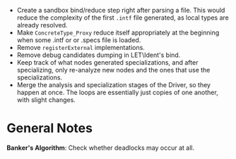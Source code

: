 - Create a sandbox bind/reduce step right after parsing a file. This would reduce the complexity of the first `.intf` file generated, as local types are already resolved.
- Make `ConcreteType_Proxy` reduce itself appropriately at the beginning when some .intf or or .specs file is loaded.
- Remove `registerExternal` implementations.
- Remove debug candidates dumping in LET\Ident's bind.
- Keep track of what nodes generated specializations, and after specializing, only re-analyze new nodes and the ones that use the specializations.
- Merge the analysis and specialization stages of the Driver, so they happen at once. The loops are essentially just copies of one another, with slight changes.


General Notes
=============

**Banker's Algorithm**: Check whether deadlocks may occur at all.